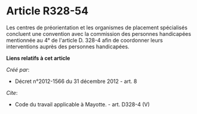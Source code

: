 # Article R328-54

Les centres de préorientation et les organismes de placement spécialisés concluent une convention avec la commission des
personnes handicapées mentionnée au 4° de l'article D. 328-4 afin de coordonner leurs interventions auprès des personnes
handicapées.

**Liens relatifs à cet article**

_Créé par_:

  - Décret n°2012-1566 du 31 décembre 2012 - art. 8

_Cite_:

  - Code du travail applicable à Mayotte. - art. D328-4 (V)
